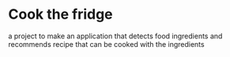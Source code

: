 # Cook the fridge
 a project to make an application that detects food ingredients and recommends recipe that can be cooked with the ingredients

